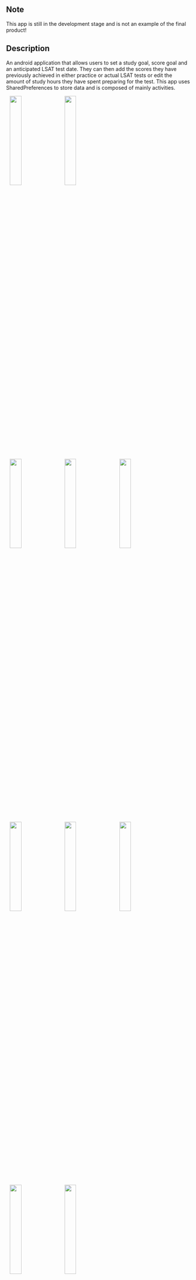 ## Note
This app is still in the development stage and is not an example of the final product!

## Description
An android application that allows users to set a study goal, score goal and an anticipated LSAT test date. They can then add the scores they have previously achieved in either practice or actual LSAT tests or edit the amount of study hours they have spent preparing for the test. This app uses SharedPreferences to store data and is composed of mainly activities.

<p float="left">
<img src="https://github.com/Notatrace280/lsat_score_tracker/blob/master/app/src/main/res/Screenshot_20210925-114053_LSAT%20Tracker.jpg" width=25% height=25% hspace="10"> 
<img src="https://github.com/Notatrace280/lsat_score_tracker/blob/master/app/src/main/res/Screenshot_20210925-123916_LSAT%20Tracker.jpg" width=25% height=25% hspace="10">
</p>

<p float="left">
<img src="https://github.com/Notatrace280/lsat_score_tracker/blob/master/app/src/main/res/Screenshot_20210925-114826_LSAT%20Tracker.jpg" width=25% height=25% hspace="10">
<img src="https://github.com/Notatrace280/lsat_score_tracker/blob/master/app/src/main/res/Screenshot_20210925-115116_LSAT%20Tracker.jpg" width=25% height=25% hspace="10">
<img src="https://github.com/Notatrace280/lsat_score_tracker/blob/master/app/src/main/res/Screenshot_20210925-125110_LSAT%20Tracker.jpg" width=25% height=25% hspace="10">
</p>

<p float="left">
<img src="https://github.com/Notatrace280/lsat_score_tracker/blob/master/app/src/main/res/Screenshot_20210925-123920_LSAT%20Tracker.jpg" width=25% height=25% hspace="10">
<img src="https://github.com/Notatrace280/lsat_score_tracker/blob/master/app/src/main/res/Screenshot_20210925-123954_LSAT%20Tracker.jpg" width=25% height=25% hspace="10">
<img src="https://github.com/Notatrace280/lsat_score_tracker/blob/master/app/src/main/res/Screenshot_20210925-124010_LSAT%20Tracker.jpg" width=25% height=25% hspace="10">
</p>

<p float="left">
<img src="https://github.com/Notatrace280/lsat_score_tracker/blob/master/app/src/main/res/Screenshot_20210925-115028_LSAT%20Tracker%20(1).jpg" width=25% height=25% hspace="10">
<img src="https://github.com/Notatrace280/lsat_score_tracker/blob/master/app/src/main/res/Screenshot_20210925-115131_LSAT%20Tracker.jpg" width=25% height=25% hspace="10">
</p>







## Disclaimer
This is the first app I have ever tried to make on my own and as such, it is messy and should not be used as a perfect example of architecture or best practices.
